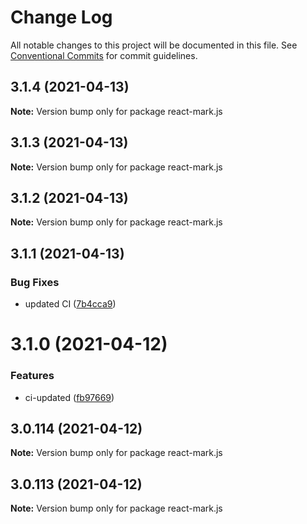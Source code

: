 # Change Log

All notable changes to this project will be documented in this file.
See [Conventional Commits](https://conventionalcommits.org) for commit guidelines.

## 3.1.4 (2021-04-13)

**Note:** Version bump only for package react-mark.js





## 3.1.3 (2021-04-13)

**Note:** Version bump only for package react-mark.js





## 3.1.2 (2021-04-13)

**Note:** Version bump only for package react-mark.js





## 3.1.1 (2021-04-13)


### Bug Fixes

* updated CI ([7b4cca9](https://github.com/appsparkler/my-storybooks/commit/7b4cca9b3ed597de042e40be4de5930b1ec01568))





# 3.1.0 (2021-04-12)


### Features

* ci-updated ([fb97669](https://github.com/appsparkler/my-storybooks/commit/fb97669dabd916d5cfb7a8b79637073ce593c185))





## 3.0.114 (2021-04-12)

**Note:** Version bump only for package react-mark.js





## 3.0.113 (2021-04-12)

**Note:** Version bump only for package react-mark.js
